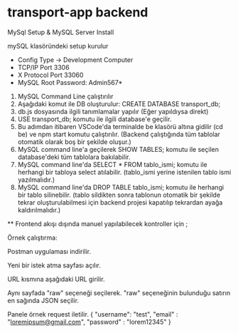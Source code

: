 # transport-app backend
MySql Setup & MySQL Server Install

mySQL klasöründeki setup kurulur
- Config Type -> Development Computer
- TCP/IP Port 3306
- X Protocol Port 33060
- MySQL Root Password: Admin567*

1) MySQL Command Line çalıştırılır
2) Aşağıdaki komut ile DB oluşturulur:
   CREATE DATABASE transport_db;
3) db.js dosyasında ilgili tanımlamalar yapılır (Eğer yapıldıysa direkt)
4) USE transport_db; komutu ile ilgili database'e geçilir. 
5) Bu adımdan itibaren VSCode'da terminalde be klasörü altına gidilir  (cd be) ve npm start komutu çalıştırılır. (Backend çalıştığında tüm tablolar otomatik olarak boş bir şekilde oluşur.)
5) MySQL command line'a geçilerek SHOW TABLES; komutu ile seçilen database'deki tüm tablolara bakılabilir. 
6) MySQL command line'da SELECT * FROM tablo_ismi; komutu ile herhangi bir tabloya select atılabilir. (tablo_ismi yerine  istenilen tablo ismi yazılmalıdır.)
7) MySQL command line'da DROP TABLE tablo_ismi; komutu ile herhangi bir tablo silinebilir. (tablo sildikten sonra tablonun otomatik bir şekilde tekrar oluşturulabilmesi için  backend projesi kapatılıp tekrardan ayağa kaldırılmalıdır.)

** Frontend akışı dışında manuel yapılabilecek kontroller için ;

Örnek çalıştırma:

Postman uygulaması indirilir.

Yeni bir istek atma sayfası açılır.

URL kısmına aşağıdaki URL girilir.

Aynı sayfada "raw" seçeneği seçilerek. "raw" seçeneğinin bulunduğu satırın en sağında JSON seçilir. 

Panele örnek request iletilir.
{
    "username": "test",
    "email" : "loremipsum@gmail.com",
    "password" : "lorem12345"
}




